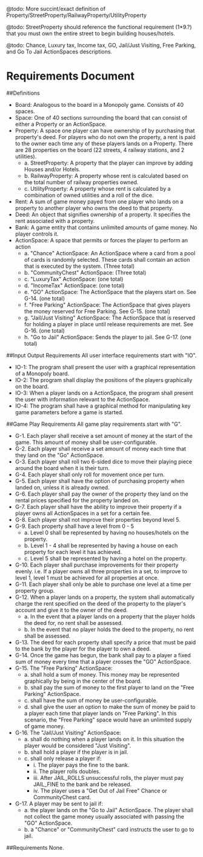 @todo: More succint/exact definition of Property/StreetProperty/RailwayProperty/UtilityProperty

@todo: StreetProperty should reference the functional requirement (1*9.?) that you must own the entire street to begin building houses/hotels.

@todo: Chance, Luxury tax, Income tax, GO, Jail/Just Visiting, Free Parking, and Go To Jail ActionSpaces descriptions.

Requirements Document
=====================

##Definitions
* Board: Analogous to the board in a Monopoly game. Consists of 40 spaces.  
* Space: One of 40 sections surrounding the board that can consist of either a Property or an ActionSpace.  
* Property: A space one player can have ownership of by purchasing that property's deed. For players who do not own the property, a rent is paid to the owner each time any of these players lands on a Property. There are 28 properties on the board (22 streets, 4 railway stations, and 2 utilities).  
    + a. StreetProperty: A property that the player can improve by adding Houses and/or Hotels.  
    + b. RailwayProperty: A property whose rent is calculated based on the total number of railway properties owned.  
    + c. UtilityProperty: A property whose rent is calculated by a combination of owned utilities and a roll of the dice.  
* Rent: A sum of game money payed from one player who lands on a property to another player who owns the deed to that property.  
* Deed: An object that signifies ownership of a property. It specifies the rent associated with a property.
* Bank: A game entity that contains unlimited amounts of game money. No player controls it.
* ActionSpace: A space that permits or forces the player to perform an action  
	+ a. "Chance" ActionSpace: An ActionSpace where a card from a pool of cards is randomly selected. 
         These cards shall contain an action that is executed by the system. (Three total)  
	+ b. "CommunityChest" ActionSpace: (Three total)  
	+ c. "LuxuryTax" ActionSpace: (one total)  
	+ d. "IncomeTax" ActionSpace: (one total)  
	+ e. "GO" ActionSpace: The ActionSpace that the players start on. See G-14. (one total)  
	+ f. "Free Parking" ActionSpace: The ActionSpace that gives players the money reserved for Free Parking. See G-15. (one total)  
	+ g. "Jail/Just Visiting" ActionSpace: The ActionSpace that is reserved for holding a player in place until release requirements are met. See G-16. (one total)  
	+ h. "Go to Jail" ActionSpace: Sends the player to jail. See G-17. (one total)  

##Input Output Requirements
All user interface requirements start with "IO".  

* IO-1: The program shall present the user with a graphical representation of a Monopoly board.  
* IO-2: The program shall display the positions of the players graphically on the board.  
* IO-3: When a player lands on a ActionSpace, the program shall present the user with information
		relevant to the ActionSpace.  
* IO-4: The program shall have a graphical method for manipulating key game parameters before a game
		is started.  
   
##Game Play Requirements
All game play requirements start with "G".

* G-1. Each player shall receive a set amount of money at the start of the game. This amount of money shall be user-configurable.
* G-2. Each player shall receive a set amount of money each time that they land on the "Go" ActionSpace.  
* G-3. Each player shall roll two 6-sided dice to move their playing piece around the board when it is their turn.  
* G-4. Each player shall only roll for movement once per turn.  
* G-5. Each player shall have the option of purchasing property when landed on, unless it is already owned.  
* G-6. Each player shall pay the owner of the property they land on the rental prices specified for the property landed on.   
* G-7. Each player shall have the ability to improve their property if a player owns all ActionSpaces in a set for a certain fee.  
* G-8. Each player shall not improve their properties beyond level 5.  
* G-9. Each property shall have a level from 0 - 5  
    + a. Level 0 shall be represented by having no houses/hotels on the property.  
    + b. Level 1 - 4 shall be represented by having a house on each property for each level it has achieved.  
    + c. Level 5 shall be represented by having a hotel on the property.  
* G-10. Each player shall purchase improvements for their property evenly.
           i.e. If a player owns all three properties in a set, to improve to level 1, level 1 must be achieved
           for all properties at once.  
* G-11. Each player shall only be able to purchase one level at a time per property group.  
* G-12. When a player lands on a property, the system shall automatically charge the rent specified on the deed
        of the property to the player's account and give it to the owner of the deed.
    + a. In the event that a player lands on a property that the player holds the deed for, no rent shall be assessed.
    + b. In the event that no player holds the deed to the property, no rent shall be assessed.
* G-13. The deed for each property shall specify a price that must be paid to the bank by the player for the player to own a deed.
* G-14. Once the game has begun, the bank shall pay to a player a fixed sum of money every time that a player crosses the "GO" ActionSpace.
* G-15. The "Free Parking" ActionSpace:  
    + a. shall hold a sum of money. This money may be represented graphically by being in the center of the board.
    + b. shall pay the sum of money to the first player to land on the "Free Parking" ActionSpace.
    + c. shall have the sum of money be user-configurable.
    + d. shall give the user an option to make the sum of money be paid to a player each time that player lands on "Free Parking".
         In this scenario, the "Free Parking" space would have an unlimited supply of game money.
* G-16. The "Jail/Just Visiting" ActionSpace:  
    + a. shall do nothing when a player lands on it. In this situation the player would be considered "Just Visiting".  
    + b. shall hold a player if the player is in jail.  
    + c. shall only release a player if:  
        - i. The player pays the fine to the bank.
        - ii. The player rolls doubles.
        - iii. After JAIL_ROLLS unsuccessful rolls, the player must pay JAIL_FINE to the bank and be released.
        - iv. The player uses a "Get Out of Jail Free" Chance or CommunityChest card.
* G-17. A player may be sent to jail if:
    + a. the player lands on the "Go to Jail" ActionSpace. The player shall not collect the game money usually associated with passing the "GO" ActionSpace.
    + b. a "Chance" or "CommunityChest" card instructs the user to go to jail.

##Requirements
None.
